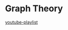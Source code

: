 # Graph Theory

[youtube-playlist](https://youtube.com/playlist?list=PLDV1Zeh2NRsDGO4--qE8yH72HFL1Km93P)
